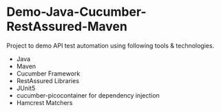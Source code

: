 # Demo-Java-Cucumber-RestAssured-Maven

Project to demo API test automation using following tools & technologies.

- Java
- Maven
- Cucumber Framework
- RestAssured Libraries
- JUnit5
- cucumber-picocontainer for dependency injection
- Hamcrest Matchers